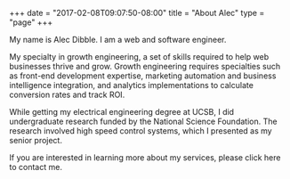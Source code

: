 +++
date = "2017-02-08T09:07:50-08:00"
title = "About Alec"
type = "page"
+++

My name is Alec Dibble. I am a web and software engineer. 

My specialty in growth engineering, a set of skills required to help web businesses thrive and grow. Growth engineering requires specialties such as front-end development expertise, marketing automation and business intelligence integration, and analytics implementations to calculate conversion rates and track ROI.

While getting my electrical engineering degree at UCSB, I did undergraduate research funded by the National Science Foundation. The research involved high speed control systems, which I presented as my senior project.

If you are interested in learning more about my services, please click here to contact me.